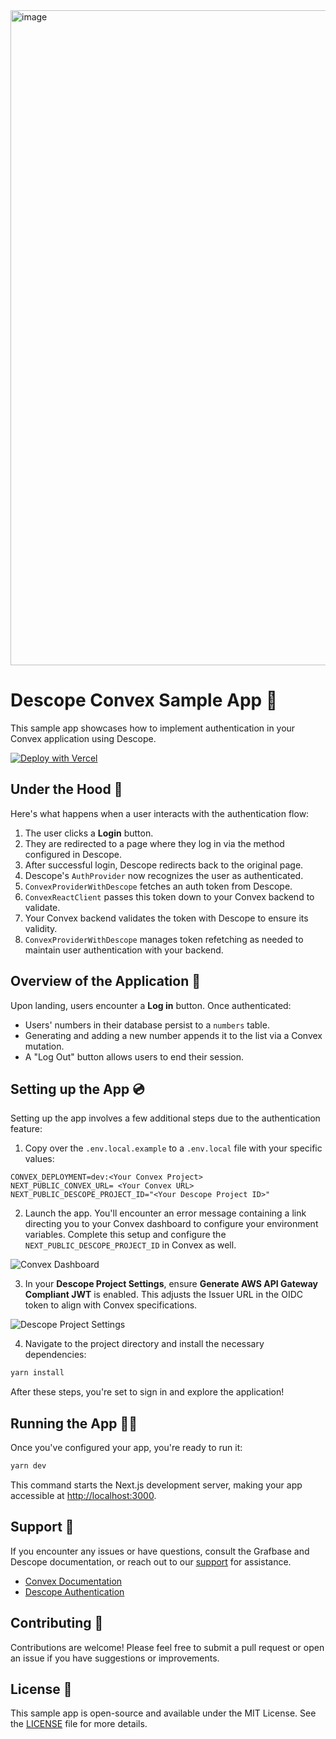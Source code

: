 <img width="1048" alt="image" src="https://github.com/descope-sample-apps/descope-convex/assets/32936811/f82b765e-4625-4b43-af1b-e3fa10a050b1">

# Descope Convex Sample App 🚀

This sample app showcases how to implement authentication in your Convex application using Descope.

[![Deploy with Vercel](https://vercel.com/button)](https://vercel.com/import/project?template=https://github.com/descope-sample-apps/descope-convex)

## Under the Hood 🧐

Here's what happens when a user interacts with the authentication flow:

1. The user clicks a **Login** button.
2. They are redirected to a page where they log in via the method configured in Descope.
3. After successful login, Descope redirects back to the original page.
4. Descope's `AuthProvider` now recognizes the user as authenticated.
5. `ConvexProviderWithDescope` fetches an auth token from Descope.
6. `ConvexReactClient` passes this token down to your Convex backend to validate.
7. Your Convex backend validates the token with Descope to ensure its validity.
8. `ConvexProviderWithDescope` manages token refetching as needed to maintain user authentication with your backend.

## Overview of the Application 🌟

Upon landing, users encounter a **Log in** button. Once authenticated:

- Users' numbers in their database persist to a `numbers` table.
- Generating and adding a new number appends it to the list via a Convex mutation.
- A "Log Out" button allows users to end their session.

## Setting up the App 💿

Setting up the app involves a few additional steps due to the authentication feature:

1. Copy over the `.env.local.example` to a `.env.local` file with your specific values:

```env
CONVEX_DEPLOYMENT=dev:<Your Convex Project>
NEXT_PUBLIC_CONVEX_URL= <Your Convex URL>
NEXT_PUBLIC_DESCOPE_PROJECT_ID="<Your Descope Project ID>"
```

2. Launch the app. You'll encounter an error message containing a link directing you to your Convex dashboard to configure your environment variables. Complete this setup and configure the `NEXT_PUBLIC_DESCOPE_PROJECT_ID` in Convex as well.

![Convex Dashboard](https://github.com/descope-sample-apps/descope-convex/assets/32936811/00f0a47c-00a5-4309-abab-f911dd3b698b)

3. In your **Descope Project Settings**, ensure **Generate AWS API Gateway Compliant JWT** is enabled. This adjusts the Issuer URL in the OIDC token to align with Convex specifications.

![Descope Project Settings](https://github.com/descope-sample-apps/descope-convex/assets/32936811/02e61625-cc66-440e-b3bb-069e234d3979)

4. Navigate to the project directory and install the necessary dependencies:

```bash
yarn install
```

After these steps, you're set to sign in and explore the application!

## Running the App 🏃‍♂️

Once you've configured your app, you're ready to run it:

```bash
yarn dev
```

This command starts the Next.js development server, making your app accessible at [http://localhost:3000](http://localhost:3000).

## Support :raised_hands:

If you encounter any issues or have questions, consult the Grafbase and Descope documentation, or reach out to our [support](https://www.descope.com/contact) for assistance.

- [Convex Documentation](https://docs.convex.dev/auth/custom-auth)
- [Descope Authentication](https://docs.descope.com)

## Contributing 🤝

Contributions are welcome! Please feel free to submit a pull request or open an issue if you have suggestions or improvements.

## License 📄

This sample app is open-source and available under the MIT License. See the [LICENSE](LICENSE) file for more details.
